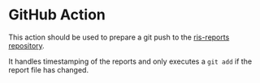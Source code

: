 # GitHub Action
This action should be used to prepare a git push to the [ris-reports repository](https://github.com/digitalservicebund/ris-reports/).

It handles timestamping of the reports and only executes a `git add` if the report file has changed.
